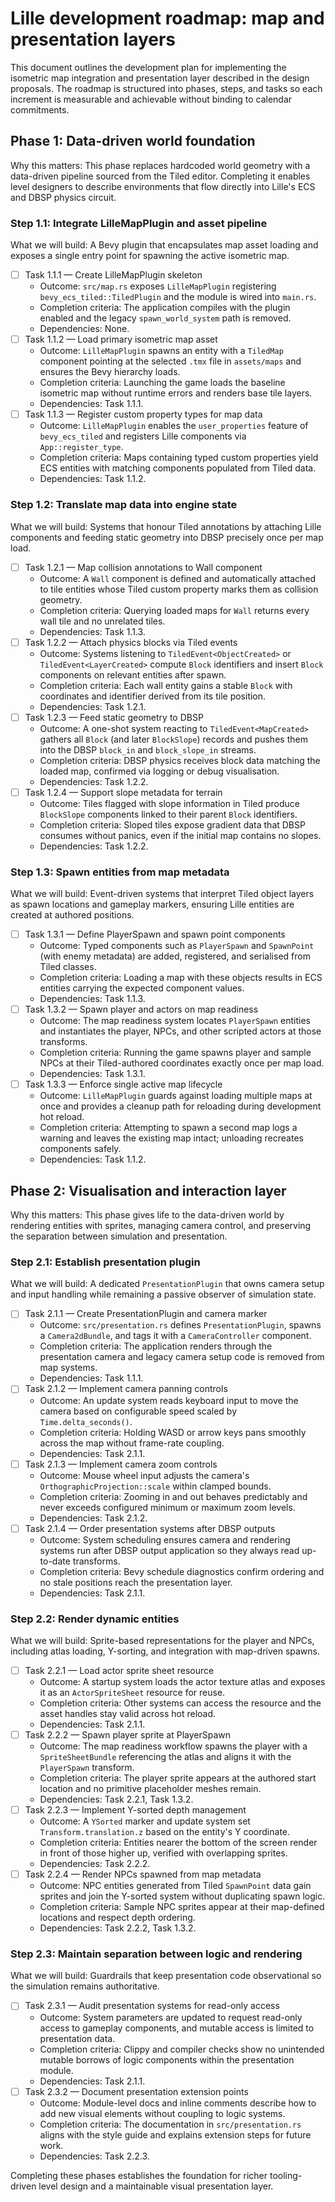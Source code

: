 # Lille development roadmap: map and presentation layers

This document outlines the development plan for implementing the isometric map
integration and presentation layer described in the design proposals. The
roadmap is structured into phases, steps, and tasks so each increment is
measurable and achievable without binding to calendar commitments.

## Phase 1: Data-driven world foundation

Why this matters: This phase replaces hardcoded world geometry with a
data-driven pipeline sourced from the Tiled editor. Completing it enables level
designers to describe environments that flow directly into Lille's ECS and DBSP
physics circuit.

### Step 1.1: Integrate LilleMapPlugin and asset pipeline

What we will build: A Bevy plugin that encapsulates map asset loading and
exposes a single entry point for spawning the active isometric map.

- [ ] Task 1.1.1 — Create LilleMapPlugin skeleton
  - Outcome: `src/map.rs` exposes `LilleMapPlugin` registering
    `bevy_ecs_tiled::TiledPlugin` and the module is wired into `main.rs`.
  - Completion criteria: The application compiles with the plugin enabled and
    the legacy `spawn_world_system` path is removed.
  - Dependencies: None.
- [ ] Task 1.1.2 — Load primary isometric map asset
  - Outcome: `LilleMapPlugin` spawns an entity with a `TiledMap` component
    pointing at the selected `.tmx` file in `assets/maps` and ensures the Bevy
    hierarchy loads.
  - Completion criteria: Launching the game loads the baseline isometric map
    without runtime errors and renders base tile layers.
  - Dependencies: Task 1.1.1.
- [ ] Task 1.1.3 — Register custom property types for map data
  - Outcome: `LilleMapPlugin` enables the `user_properties` feature of
    `bevy_ecs_tiled` and registers Lille components via `App::register_type`.
  - Completion criteria: Maps containing typed custom properties yield ECS
    entities with matching components populated from Tiled data.
  - Dependencies: Task 1.1.2.

### Step 1.2: Translate map data into engine state

What we will build: Systems that honour Tiled annotations by attaching Lille
components and feeding static geometry into DBSP precisely once per map load.

- [ ] Task 1.2.1 — Map collision annotations to Wall component
  - Outcome: A `Wall` component is defined and automatically attached to tile
    entities whose Tiled custom property marks them as collision geometry.
  - Completion criteria: Querying loaded maps for `Wall` returns every wall
    tile and no unrelated tiles.
  - Dependencies: Task 1.1.3.
- [ ] Task 1.2.2 — Attach physics blocks via Tiled events
  - Outcome: Systems listening to `TiledEvent<ObjectCreated>`
    or `TiledEvent<LayerCreated>` compute `Block` identifiers and insert
    `Block` components on relevant entities after spawn.
  - Completion criteria: Each wall entity gains a stable `Block` with
    coordinates and identifier derived from its tile position.
  - Dependencies: Task 1.2.1.
- [ ] Task 1.2.3 — Feed static geometry to DBSP
  - Outcome: A one-shot system reacting to `TiledEvent<MapCreated>` gathers all
    `Block` (and later `BlockSlope`) records and pushes them into the DBSP
    `block_in` and `block_slope_in` streams.
  - Completion criteria: DBSP physics receives block data matching the loaded
    map, confirmed via logging or debug visualisation.
  - Dependencies: Task 1.2.2.
- [ ] Task 1.2.4 — Support slope metadata for terrain
  - Outcome: Tiles flagged with slope information in Tiled produce
    `BlockSlope` components linked to their parent `Block` identifiers.
  - Completion criteria: Sloped tiles expose gradient data that DBSP consumes
    without panics, even if the initial map contains no slopes.
  - Dependencies: Task 1.2.2.

### Step 1.3: Spawn entities from map metadata

What we will build: Event-driven systems that interpret Tiled object layers as
spawn locations and gameplay markers, ensuring Lille entities are created at
authored positions.

- [ ] Task 1.3.1 — Define PlayerSpawn and spawn point components
  - Outcome: Typed components such as `PlayerSpawn` and `SpawnPoint` (with
    enemy metadata) are added, registered, and serialised from Tiled classes.
  - Completion criteria: Loading a map with these objects results in ECS
    entities carrying the expected component values.
  - Dependencies: Task 1.1.3.
- [ ] Task 1.3.2 — Spawn player and actors on map readiness
  - Outcome: The map readiness system locates `PlayerSpawn` entities and
    instantiates the player, NPCs, and other scripted actors at those
    transforms.
  - Completion criteria: Running the game spawns player and sample NPCs at
    their Tiled-authored coordinates exactly once per map load.
  - Dependencies: Task 1.3.1.
- [ ] Task 1.3.3 — Enforce single active map lifecycle
  - Outcome: `LilleMapPlugin` guards against loading multiple maps at once and
    provides a cleanup path for reloading during development hot reload.
  - Completion criteria: Attempting to spawn a second map logs a warning and
    leaves the existing map intact; unloading recreates components safely.
  - Dependencies: Task 1.1.2.

## Phase 2: Visualisation and interaction layer

Why this matters: This phase gives life to the data-driven world by rendering
entities with sprites, managing camera control, and preserving the separation
between simulation and presentation.

### Step 2.1: Establish presentation plugin

What we will build: A dedicated `PresentationPlugin` that owns camera setup and
input handling while remaining a passive observer of simulation state.

- [ ] Task 2.1.1 — Create PresentationPlugin and camera marker
  - Outcome: `src/presentation.rs` defines `PresentationPlugin`, spawns a
    `Camera2dBundle`, and tags it with a `CameraController` component.
  - Completion criteria: The application renders through the presentation
    camera and legacy camera setup code is removed from map systems.
  - Dependencies: Task 1.1.1.
- [ ] Task 2.1.2 — Implement camera panning controls
  - Outcome: An update system reads keyboard input to move the camera based on
    configurable speed scaled by `Time.delta_seconds()`.
  - Completion criteria: Holding WASD or arrow keys pans smoothly across the
    map without frame-rate coupling.
  - Dependencies: Task 2.1.1.
- [ ] Task 2.1.3 — Implement camera zoom controls
  - Outcome: Mouse wheel input adjusts the camera's
    `OrthographicProjection::scale` within clamped bounds.
  - Completion criteria: Zooming in and out behaves predictably and never
    exceeds configured minimum or maximum zoom levels.
  - Dependencies: Task 2.1.2.
- [ ] Task 2.1.4 — Order presentation systems after DBSP outputs
  - Outcome: System scheduling ensures camera and rendering systems run after
    DBSP output application so they always read up-to-date transforms.
  - Completion criteria: Bevy schedule diagnostics confirm ordering and no
    stale positions reach the presentation layer.
  - Dependencies: Task 2.1.1.

### Step 2.2: Render dynamic entities

What we will build: Sprite-based representations for the player and NPCs,
including atlas loading, Y-sorting, and integration with map-driven spawns.

- [ ] Task 2.2.1 — Load actor sprite sheet resource
  - Outcome: A startup system loads the actor texture atlas and exposes it as
    an `ActorSpriteSheet` resource for reuse.
  - Completion criteria: Other systems can access the resource and the asset
    handles stay valid across hot reload.
  - Dependencies: Task 2.1.1.
- [ ] Task 2.2.2 — Spawn player sprite at PlayerSpawn
  - Outcome: The map readiness workflow spawns the player with a
    `SpriteSheetBundle` referencing the atlas and aligns it with the
    `PlayerSpawn` transform.
  - Completion criteria: The player sprite appears at the authored start
    location and no primitive placeholder meshes remain.
  - Dependencies: Task 2.2.1, Task 1.3.2.
- [ ] Task 2.2.3 — Implement Y-sorted depth management
  - Outcome: A `YSorted` marker and update system set
    `Transform.translation.z` based on the entity's Y coordinate.
  - Completion criteria: Entities nearer the bottom of the screen render in
    front of those higher up, verified with overlapping sprites.
  - Dependencies: Task 2.2.2.
- [ ] Task 2.2.4 — Render NPCs spawned from map metadata
  - Outcome: NPC entities generated from Tiled `SpawnPoint` data gain sprites
    and join the Y-sorted system without duplicating spawn logic.
  - Completion criteria: Sample NPC sprites appear at their map-defined
    locations and respect depth ordering.
  - Dependencies: Task 2.2.2, Task 1.3.2.

### Step 2.3: Maintain separation between logic and rendering

What we will build: Guardrails that keep presentation code observational so the
simulation remains authoritative.

- [ ] Task 2.3.1 — Audit presentation systems for read-only access
  - Outcome: System parameters are updated to request read-only access to
    gameplay components, and mutable access is limited to presentation data.
  - Completion criteria: Clippy and compiler checks show no unintended mutable
    borrows of logic components within the presentation module.
  - Dependencies: Task 2.1.1.
- [ ] Task 2.3.2 — Document presentation extension points
  - Outcome: Module-level docs and inline comments describe how to add new
    visual elements without coupling to logic systems.
  - Completion criteria: The documentation in `src/presentation.rs` aligns with
    the style guide and explains extension steps for future work.
  - Dependencies: Task 2.2.3.

Completing these phases establishes the foundation for richer tooling-driven
level design and a maintainable visual presentation layer.
